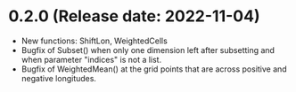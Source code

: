 # 0.2.0 (Release date: 2022-11-04)
- New functions: ShiftLon, WeightedCells  
- Bugfix of Subset() when only one dimension left after subsetting and when 
parameter "indices" is not a list.
- Bugfix of WeightedMean() at the grid points that are across positive and
negative longitudes.


